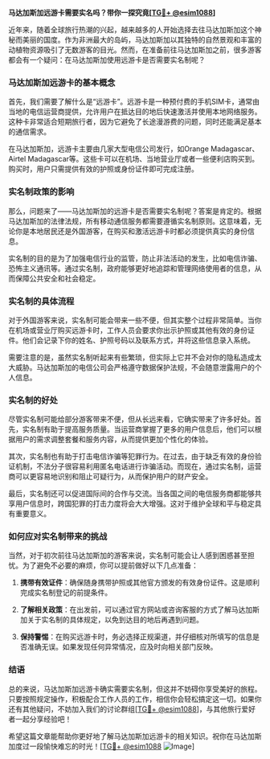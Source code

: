 **马达加斯加远游卡需要实名吗？带你一探究竟[[TG💪+ @esim1088](https://t.me/s/esim1088)]**

近年来，随着全球旅行热潮的兴起，越来越多的人开始选择去往马达加斯加这个神秘而美丽的国度。作为非洲最大的岛屿，马达加斯加以其独特的自然景观和丰富的动植物资源吸引了无数游客的目光。然而，在准备前往马达加斯加之前，很多游客都会有一个疑问：在马达加斯加使用远游卡是否需要实名制呢？

### 马达加斯加远游卡的基本概念

首先，我们需要了解什么是“远游卡”。远游卡是一种预付费的手机SIM卡，通常由当地的电信运营商提供，允许用户在抵达目的地后快速激活并使用本地网络服务。这种卡非常适合短期旅行者，因为它避免了长途漫游费的问题，同时还能满足基本的通信需求。

在马达加斯加，远游卡主要由几家大型电信公司发行，如Orange Madagascar、Airtel Madagascar等。这些卡可以在机场、当地营业厅或者一些便利店购买到。购买时，用户只需提供有效的护照或身份证件即可完成注册。

### 实名制政策的影响

那么，问题来了——马达加斯加的远游卡是否需要实名制呢？答案是肯定的。根据马达加斯加的法律法规，所有移动通信服务都需要遵循实名制原则。这意味着，无论你是本地居民还是外国游客，在购买和激活远游卡时都必须提供真实的身份信息。

实名制的目的是为了加强电信行业的监管，防止非法活动的发生，比如电信诈骗、恐怖主义通讯等。通过实名制，政府能够更好地追踪和管理网络使用者的信息，从而保障公共安全和社会稳定。

### 实名制的具体流程

对于外国游客来说，实名制可能会带来一些不便，但其实整个过程非常简单。当你在机场或营业厅购买远游卡时，工作人员会要求你出示护照或其他有效的身份证件。他们会记录下你的姓名、护照号码以及联系方式，并将这些信息录入系统。

需要注意的是，虽然实名制听起来有些繁琐，但实际上它并不会对你的隐私造成太大威胁。马达加斯加的电信公司会严格遵守数据保护法规，不会随意泄露用户的个人信息。

### 实名制的好处

尽管实名制可能给部分游客带来不便，但从长远来看，它确实带来了许多好处。首先，实名制有助于提高服务质量。当运营商掌握了更多的用户信息后，他们可以根据用户的需求调整套餐和服务内容，从而提供更加个性化的体验。

其次，实名制也有助于打击电信诈骗等犯罪行为。在过去，由于缺乏有效的身份验证机制，不法分子很容易利用匿名电话进行诈骗活动。而现在，通过实名制，运营商可以更容易地识别和阻止可疑行为，从而保护用户的财产安全。

最后，实名制还可以促进国际间的合作与交流。当各国之间的电信服务商都能够共享用户信息时，跨国犯罪的打击力度将会大大增强。这对于维护全球和平与稳定具有重要意义。

### 如何应对实名制带来的挑战

当然，对于初次前往马达加斯加的游客来说，实名制可能会让人感到困惑甚至担忧。为了避免不必要的麻烦，你可以提前做好以下几点准备：

1. **携带有效证件**：确保随身携带护照或其他官方颁发的有效身份证件。这是顺利完成实名制登记的前提条件。
   
2. **了解相关政策**：在出发前，可以通过官方网站或咨询客服的方式了解马达加斯加关于实名制的具体规定，以免到达目的地后再遇到问题。

3. **保持警惕**：在购买远游卡时，务必选择正规渠道，并仔细核对所填写的信息是否准确无误。如果发现任何异常情况，应及时向相关部门反映。

### 结语

总的来说，马达加斯加远游卡确实需要实名制，但这并不妨碍你享受美好的旅程。只要按照规定操作，积极配合工作人员的工作，相信你会轻松搞定这一切。如果你还有其他疑问，不妨加入我们的讨论群组[[TG💪+ @esim1088](https://t.me/s/esim1088)]，与其他旅行爱好者一起分享经验吧！

希望这篇文章能帮助你更好地了解马达加斯加远游卡的相关知识。祝你在马达加斯加度过一段愉快难忘的时光！[[TG💪+ @esim1088](https://t.me/s/esim1088) ![Image](https://i.postimg.cc/4NQfJmqS/Snipaste-2025-05-13-00-14-12.png)]